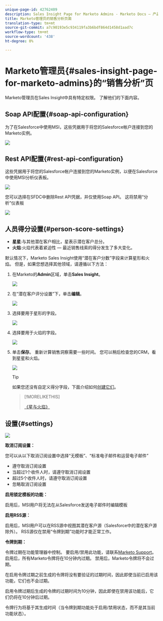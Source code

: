 ```yaml
---
unique-page-id: 42762409
description: Sales Insight Page for Marketo Admins - Marketo Docs — 产品文档
title: Marketo管理员的销售分析页面
translation-type: tm+mt
source-git-commit: a7c90193e5c934119fa3b6bdf864d1458d1aad7c
workflow-type: tm+mt
source-wordcount: '438'
ht-degree: 0%

---
```



# Marketo管理员{#sales-insight-page-for-marketo-admins}的“销售分析”页

Marketo管理员在Sales Insight中具有特定权限。 了解他们的下面内容。

## Soap API配置{#soap-api-configuration}

为了在Salesforce中使用MSI，这些凭据用于将您的Salesforce帐户连接到您的Marketo实例。

![](assets/one-1.png)

## Rest API配置{#rest-api-configuration}

这些凭据用于将您的Salesforce帐户连接到您的Marketo实例，以便在Salesforce中使用MSI分析仪表板。

![](assets/two-1.png)

您可以选择在SFDC中删除Rest API凭据，并仅使用Soap API。 这将禁用“分析”仪表板

![](assets/three-1.png)

## 人员得分设置{#person-score-settings}

* **星星**:与其他潜在客户相比，星表示潜在客户总分。
* **火焰**:火焰代表着紧迫性 — 最近销售线索的得分发生了多大变化。

默认情况下，Marketo Sales Insight使用“潜在客户分数”字段来计算星形和火焰。 但是，如果您想选择其他领域，请遵循以下方法：

1. 在Marketo的&#x200B;**Admin**&#x200B;区域，单击&#x200B;**Sales Insight**。

   ![](assets/four.png)

1. 在“潜在客户评分设置”下，单击&#x200B;**编辑**。

   ![](assets/five.png)

1. 选择要用于星形的字段。

   ![](assets/six.png)

1. 选择要用于火焰的字段。

   ![](assets/seven.png)

1. 单击&#x200B;**保存**。 重新计算销售洞察需要一些时间。 您可以稍后检查您的CRM，看到星星和火焰。

   ![](assets/eight.png)

   >[!TIP]
   >
   >如果您还没有自定义得分字段，下面介绍如何[创建它们](/help/marketo/product-docs/administration/field-management/create-a-custom-field-in-marketo.md)。

   >[!MORELIKETHIS]
   >
   >[《星与火焰》](/help/marketo/product-docs/marketo-sales-insight/msi-for-salesforce/features/stars-and-flames/customize-stars-and-flames.md)

## 设置{#settings}

![](assets/nine.png)

**取消订阅设置：**

您可以从以下取消订阅设置中选择“无模板”、“标准电子邮件和运营电子邮件”

* 遵守取消订阅设置
* 当超过1个收件人时，请遵守取消订阅设置
* 超过5个收件人时，请遵守取消订阅设置
* 忽略取消订阅设置

**启用锁定模板的功能：**

启用后，MSI用户将无法在从Salesforce发送电子邮件时编辑模板

**启用RSS源：**

启用后，MSI用户可以在RSS源中视图其潜在客户源（Salesforce中的潜在客户源除外）。 RSS源仅在禁用“令牌到期”功能时才能正常工作。

**令牌到期：**

令牌过期在功能管理器中控制。 要启用/禁用此功能，请联系[Marketo Support](https://nation.marketo.com/t5/Support/ct-p/Support)。 启用后，所有Marketo令牌将在10分钟内过期。 禁用后，Marketo令牌将不会过期。

在启用令牌过期之前生成的令牌将没有要验证的过期时间，因此即使当前已启用该功能，它们也不会过期。

启用令牌过期后生成的令牌的过期时间为10分钟，因此即使在禁用该功能后，它们仍将在10分钟后过期。

令牌行为将基于其生成时间（当令牌到期功能处于启用/禁用状态，而不是其当前功能状态）。
